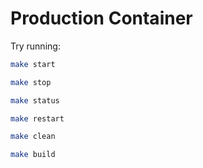 # Production Container

Try running:

```bash
make start
```

```bash
make stop
```

```bash
make status
```

```bash
make restart
```

```bash
make clean
```

```bash
make build
```
